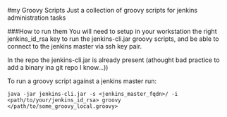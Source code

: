#my Groovy Scripts
Just a collection of groovy scripts for jenkins administration tasks

###How to run them
You will need to setup in your workstation the right jenkins_id_rsa key to run the jenkins-cli.jar groovy scripts, 
and be able to connect to the jenkins master via ssh key pair.

In the repo the jenkins-cli.jar is already present (athought bad practice to add a binary ina git repo I know...))

To run a groovy script against a jenkins master run:

```
java -jar jenkins-cli.jar -s <jenkins_master_fqdn>/ -i <path/to/your/jenkins_id_rsa> groovy </path/to/some_groovy_local.groovy>
```

